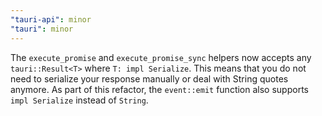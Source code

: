 ```yaml
---
"tauri-api": minor
"tauri": minor
---
```


The `execute_promise` and `execute_promise_sync` helpers now accepts any `tauri::Result<T>` where `T: impl Serialize`.
This means that you do not need to serialize your response manually or deal with String quotes anymore.
As part of this refactor, the `event::emit` function also supports `impl Serialize` instead of `String`.
